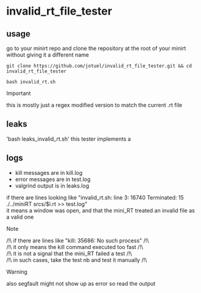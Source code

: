 # invalid_rt_file_tester

## usage
go to your minirt repo
and clone the repository at the root of your minirt without giving it a different name
```
git clone https://github.com/jotuel/invalid_rt_file_tester.git && cd invalid_rt_file_tester
```
```
bash invalid_rt.sh
```
>[!IMPORTANT]
>this is mostly just a regex modified version to match the current .rt file

## leaks
'bash leaks_invalid_rt.sh'
this tester implements a 

## logs
- kill messages are in kill.log
- error messages are in test.log
- valgrind output is in leaks.log

if there are lines looking like "invalid_rt.sh: line 3: 16740 Terminated: 15          ./../miniRT srcs/$i.rt >> test.log"    
it means a window was open, and that the mini_RT treated an invalid file as a valid one

>[!NOTE]   
>	/!\ if there are lines like "kill: 35686: No such process" /!\     
>   /!\ it only means the kill command executed too fast /!\   
>   /!\ it is not a signal that the mini_RT failed a test /!\   
>   /!\ in such cases, take the test nb and test it manually /!\

>[!WARNING]
>also segfault might not show up as error so read the output


